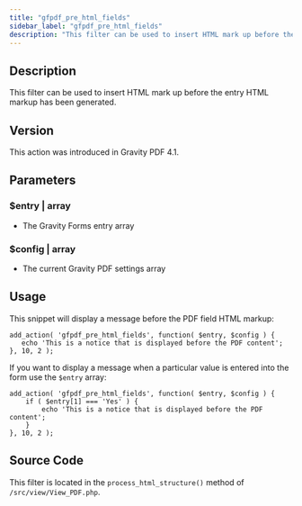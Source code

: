 ```yaml
---
title: "gfpdf_pre_html_fields"
sidebar_label: "gfpdf_pre_html_fields"
description: "This filter can be used to insert HTML mark up before the entry HTML markup has been generated."
---
```




## Description 

This filter can be used to insert HTML mark up before the entry HTML markup has been generated. 

## Version 

This action was introduced in Gravity PDF 4.1.

## Parameters 

### $entry | array
*  The Gravity Forms entry array

### $config | array
*  The current Gravity PDF settings array

## Usage 

This snippet will display a message before the PDF field HTML markup:

```
add_action( 'gfpdf_pre_html_fields', function( $entry, $config ) {
   echo 'This is a notice that is displayed before the PDF content';
}, 10, 2 );
```

If you want to display a message when a particular value is entered into the form use the `$entry` array:

```
add_action( 'gfpdf_pre_html_fields', function( $entry, $config ) {
    if ( $entry[1] === 'Yes' ) {
        echo 'This is a notice that is displayed before the PDF content';
    }
}, 10, 2 );
```

## Source Code 

This filter is located in the `process_html_structure()` method of `/src/view/View_PDF.php`.